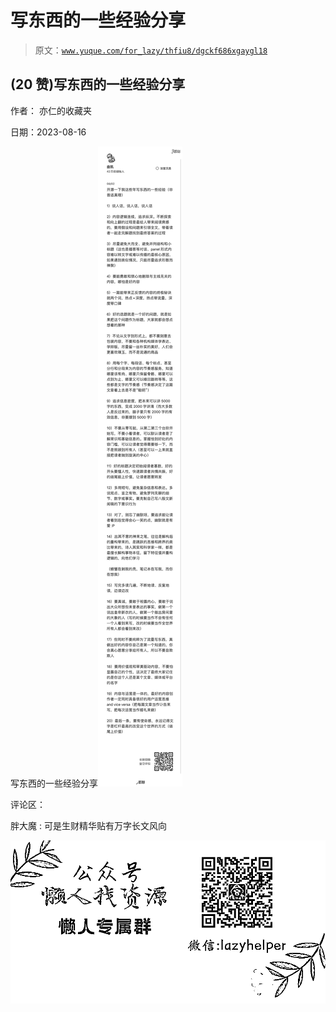 # 写东西的一些经验分享

> 原文：[`www.yuque.com/for_lazy/thfiu8/dgckf686xgaygl18`](https://www.yuque.com/for_lazy/thfiu8/dgckf686xgaygl18)



## (20 赞)写东西的一些经验分享 

作者： 亦仁的收藏夹 

日期：2023-08-16 

写东西的一些经验分享![](img/c79fe063f24064b864f558ed040ecd64.png)  

评论区： 

胖大魔 : 可是生财精华贴有万字长文风向 

![](img/894d30a529e7c37bcd3392323c99941c.png)  